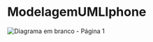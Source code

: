 # ModelagemUMLIphone

![Diagrama em branco - Página 1](https://github.com/AiltonPiresJunior/ModelagemUMLIphone/assets/89941573/9fa32da6-77f5-471e-90e1-1092aeb16ea0)
